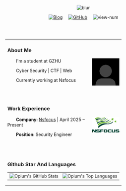 <div align="center">

  <!-- Hi There -->
  
  ![blur](https://capsule-render.vercel.app/api?type=blur&height=450&color=0:4285F4,50:E84296,100:8A2BE2&text=Hello%20Friend!-nl-I%20am%200pium&strokeWidth=2&section=footer&reversal=true&fontAlign=50&stroke=E0E0E0&fontSize=45&textBg=false)

  <!-- profile logo -->
  <div>
    <a href="https://opium-00pium.github.io/0piumBlog/"><img src="https://img.shields.io/badge/Blog-博客-8c36db" alt="Blog" title="Blog" /></a>&emsp;
    <a href="https://github.com/opium-00pium"><img src="https://img.shields.io/badge/GitHub-opium--00pium-blue?logo=github&logoColor=white" alt="GitHub" title="GitHub" /></a>&emsp;
    <img src="https://komarev.com/ghpvc/?username=opium-00pium&label=Views&color=orange&style=flat" alt="view-num" />
  </div>

  <!-- Leave a blank line -->
  <br><br>

<table>
  
<tr><td>

### About Me

<img align="right" width="88" src="./img/profile.jpg" />
<p>&emsp;&emsp;I'm a student at GZHU</p>
<p>&emsp;&emsp;Cyber Security | CTF | Web</p>
<p>&emsp;&emsp;Currently working at Nsfocus</p>
<p>&emsp;&emsp;</p>

</td></tr>

<tr><td>

###  Work Experience

<img align="right" width="88" src="./img/nsfous_logo.jpg" />

<p>&emsp;&emsp;<strong>Company:</strong> <a href="https://nsfocusglobal.com/" target="_blank">Nsfocus</a> | April 2025 – Present</p>
<p>&emsp;&emsp;<strong>Position:</strong> Security Engineer</p>
<p>&emsp;&emsp;</p>

</td></tr>
<tr><td>

<tr>
  <td>
    <h3>Github Star And Languages</h3>
    <table>
      <tr>
        <td>
          <img alt="Opium's GitHub Stats" src="https://github-readme-stats-git-masterrstaa-rickstaa.vercel.app/api?username=opium-00pium&hide_title=true&hide_border=true&show_icons=true&include_all_commits=true&line_height=21&text_color=000&icon_color=000&bg_color=0,4285F4,E84296,8A2BE2&theme=graywhite" />
        </td>
        <td>
          <img alt="Opium's Top Languages" src="https://github-readme-stats-git-masterrstaa-rickstaa.vercel.app/api/top-langs/?username=opium-00pium&hide_title=true&hide_border=true&layout=compact&langs_count=6&text_color=000&icon_color=fff&bg_color=0,4285F4,E84296,8A2BE2&theme=graywhite" />
        </td>
      </tr>
    </table>
  </td>
</tr>
